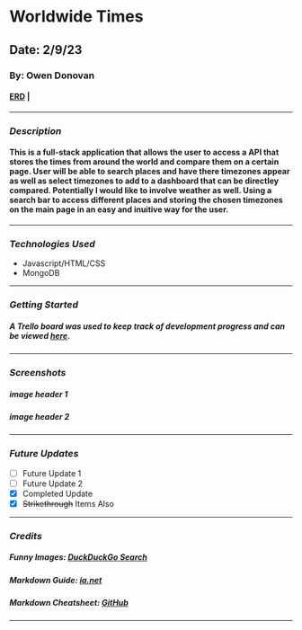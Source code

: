 # Worldwide Times

## Date: 2/9/23

### By: Owen Donovan

#### [ERD](https://drive.google.com/file/d/1Qt0pAaeiH8636qzaB945ax4-rQuH2kLI/view?usp=sharing) | [](https://trello.com/b/dR7xjyop/project-2)
***

### ***Description***
#### This is a full-stack application that allows the user to access a API that stores the times from around the world and compare them on a certain page. User will be able to search places and have there timezones appear as well as select timezones to add to a dashboard that can be directley compared. Potentially I would like to involve weather as well. Using a search bar to access different places and storing the chosen timezones on the main page in an easy and inuitive way for the user.

***

### ***Technologies Used***
* Javascript/HTML/CSS
* MongoDB

***

### ***Getting Started***


##### A Trello board was used to keep track of development progress and can be viewed [here](URL).

***

### ***Screenshots***

##### image header 1


##### image header 2

***

### ***Future Updates***

- [ ] Future Update 1
- [ ] Future Update 2
- [x] Completed Update
- [x] ~~Strikethrough~~ Items Also
***

### ***Credits***

##### Funny Images: [DuckDuckGo Search](http://www.duckduckgo.com)

##### Markdown Guide: [ia.net](https://ia.net/writer/support/general/markdown-guide)

##### Markdown Cheatsheet: [GitHub](https://guides.github.com/pdfs/markdown-cheatsheet-online.pdf)
***
